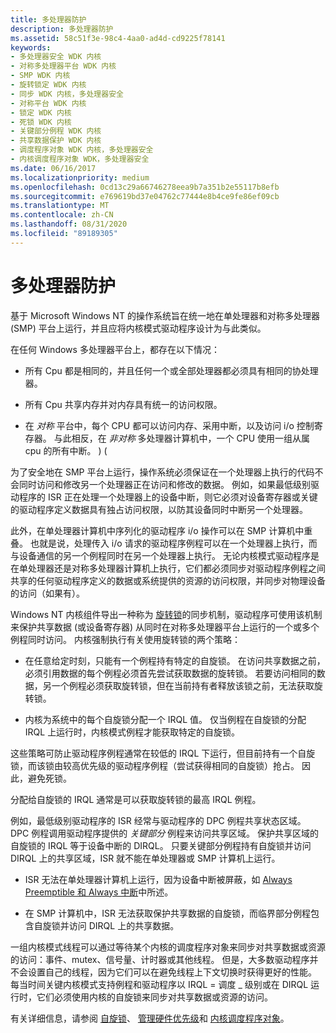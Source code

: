 ```yaml
---
title: 多处理器防护
description: 多处理器防护
ms.assetid: 58c51f3e-98c4-4aa0-ad4d-cd9225f78141
keywords:
- 多处理器安全 WDK 内核
- 对称多处理器平台 WDK 内核
- SMP WDK 内核
- 旋转锁定 WDK 内核
- 同步 WDK 内核，多处理器安全
- 对称平台 WDK 内核
- 锁定 WDK 内核
- 死锁 WDK 内核
- 关键部分例程 WDK 内核
- 共享数据保护 WDK 内核
- 调度程序对象 WDK 内核，多处理器安全
- 内核调度程序对象 WDK，多处理器安全
ms.date: 06/16/2017
ms.localizationpriority: medium
ms.openlocfilehash: 0cd13c29a66746278eea9b7a351b2e55117b8efb
ms.sourcegitcommit: e769619bd37e04762c77444e8b4ce9fe86ef09cb
ms.translationtype: MT
ms.contentlocale: zh-CN
ms.lasthandoff: 08/31/2020
ms.locfileid: "89189305"
---
```

# <a name="multiprocessor-safe"></a>多处理器防护





基于 Microsoft Windows NT 的操作系统旨在统一地在单处理器和对称多处理器 (SMP) 平台上运行，并且应将内核模式驱动程序设计为与此类似。

在任何 Windows 多处理器平台上，都存在以下情况：

-   所有 Cpu 都是相同的，并且任何一个或全部处理器都必须具有相同的协处理器。

-   所有 Cpu 共享内存并对内存具有统一的访问权限。

-   在 *对称* 平台中，每个 CPU 都可以访问内存、采用中断，以及访问 i/o 控制寄存器。 与此相反，在 *非对称* 多处理器计算机中，一个 CPU 使用一组从属 cpu 的所有中断。 )  (

为了安全地在 SMP 平台上运行，操作系统必须保证在一个处理器上执行的代码不会同时访问和修改另一个处理器正在访问和修改的数据。 例如，如果最低级别驱动程序的 ISR 正在处理一个处理器上的设备中断，则它必须对设备寄存器或关键的驱动程序定义数据具有独占访问权限，以防其设备同时中断另一个处理器。

此外，在单处理器计算机中序列化的驱动程序 i/o 操作可以在 SMP 计算机中重叠。 也就是说，处理传入 i/o 请求的驱动程序例程可以在一个处理器上执行，而与设备通信的另一个例程同时在另一个处理器上执行。 无论内核模式驱动程序是在单处理器还是对称多处理器计算机上执行，它们都必须同步对驱动程序例程之间共享的任何驱动程序定义的数据或系统提供的资源的访问权限，并同步对物理设备的访问（如果有）。

Windows NT 内核组件导出一种称为 [旋转锁](./introduction-to-spin-locks.md)的同步机制，驱动程序可使用该机制来保护共享数据 (或设备寄存器) 从同时在对称多处理器平台上运行的一个或多个例程同时访问。 内核强制执行有关使用旋转锁的两个策略：

-   在任意给定时刻，只能有一个例程持有特定的自旋锁。 在访问共享数据之前，必须引用数据的每个例程必须首先尝试获取数据的旋转锁。 若要访问相同的数据，另一个例程必须获取旋转锁，但在当前持有者释放该锁之前，无法获取旋转锁。

-   内核为系统中的每个自旋锁分配一个 IRQL 值。 仅当例程在自旋锁的分配 IRQL 上运行时，内核模式例程才能获取特定的自旋锁。

这些策略可防止驱动程序例程通常在较低的 IRQL 下运行，但目前持有一个自旋锁，而该锁由较高优先级的驱动程序例程（尝试获得相同的自旋锁）抢占。 因此，避免死锁。

分配给自旋锁的 IRQL 通常是可以获取旋转锁的最高 IRQL 例程。

例如，最低级别驱动程序的 ISR 经常与驱动程序的 DPC 例程共享状态区域。 DPC 例程调用驱动程序提供的 *关键部分* 例程来访问共享区域。 保护共享区域的自旋锁的 IRQL 等于设备中断的 DIRQL。 只要关键部分例程持有自旋锁并访问 DIRQL 上的共享区域，ISR 就不能在单处理器或 SMP 计算机上运行。

-   ISR 无法在单处理器计算机上运行，因为设备中断被屏蔽，如 [Always Preemptible 和 Always 中断](always-preemptible-and-always-interruptible.md)中所述。

-   在 SMP 计算机中，ISR 无法获取保护共享数据的自旋锁，而临界部分例程包含自旋锁并访问 DIRQL 上的共享数据。

一组内核模式线程可以通过等待某个内核的调度程序对象来同步对共享数据或资源的访问：事件、mutex、信号量、计时器或其他线程。 但是，大多数驱动程序并不会设置自己的线程，因为它们可以在避免线程上下文切换时获得更好的性能。 每当时间关键内核模式支持例程和驱动程序以 IRQL = 调度 \_ 级别或在 DIRQL 运行时，它们必须使用内核的自旋锁来同步对共享数据或资源的访问。

有关详细信息，请参阅 [自旋锁](./introduction-to-spin-locks.md)、 [管理硬件优先级](managing-hardware-priorities.md)和 [内核调度程序对象](./introduction-to-kernel-dispatcher-objects.md)。

 

